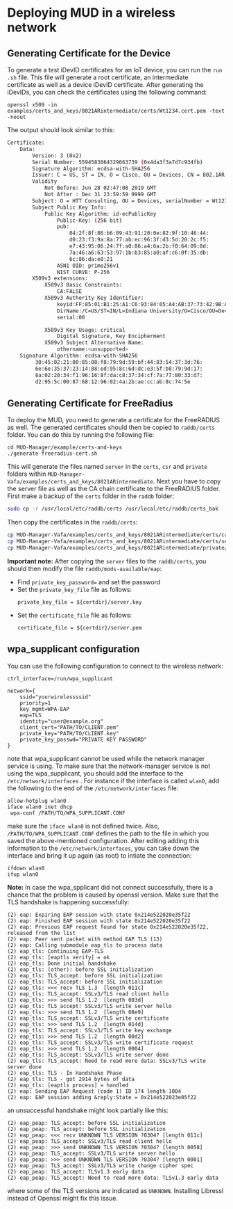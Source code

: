 # Deploying MUD in a wireless network

## Generating Certificate for the Device 

To generate a test iDevID certificates for an IoT device, you can run the `run
.sh` file. This file will generate a root certificate, an intermediate  
certificate as well as a device iDevID certificate. After generating the 
iDevIDs, you can check the certificates using the following command: 

```
openssl x509 -in examples/certs_and_keys/8021ARintermediate/certs/Wt1234.cert.pem -text -noout
```

The output should look similar to this:

```bash
Certificate:
    Data:
        Version: 3 (0x2)
        Serial Number: 5594583064329663739 (0x4da3f3a7d7c934fb)
        Signature Algorithm: ecdsa-with-SHA256
        Issuer: C = US, ST = IN, O = Cisco, OU = Devices, CN = 802.1AR CA
        Validity
            Not Before: Jun 28 02:47:08 2019 GMT
            Not After : Dec 31 23:59:59 9999 GMT
        Subject: O = HTT Consulting, OU = Devices, serialNumber = Wt1234
        Subject Public Key Info:
            Public Key Algorithm: id-ecPublicKey
                Public-Key: (256 bit)
                pub:
                    04:2f:8f:86:b6:09:43:91:20:0e:82:9f:10:46:44:
                    d0:23:f3:9a:8a:77:ab:ec:96:3f:d3:5d:20:2c:f5:
                    e7:43:95:06:24:7f:a0:86:a4:6a:2b:f0:64:09:8d:
                    7a:46:a6:63:53:97:1b:b3:85:a0:af:c6:0f:35:db:
                    6c:86:da:e8:21
                ASN1 OID: prime256v1
                NIST CURVE: P-256
        X509v3 extensions:
            X509v3 Basic Constraints: 
                CA:FALSE
            X509v3 Authority Key Identifier: 
                keyid:FF:85:01:B1:25:A1:C6:93:84:05:A4:AB:37:73:42:9B:A5:CD:F2:25
                DirName:/C=US/ST=IN/L=Indiana University/O=Cisco/OU=Devices/CN=Root CA
                serial:00

            X509v3 Key Usage: critical
                Digital Signature, Key Encipherment
            X509v3 Subject Alternative Name: 
                othername:<unsupported>
    Signature Algorithm: ecdsa-with-SHA256
         30:45:02:21:00:85:08:f8:79:9d:59:bf:44:83:54:37:3d:76:
         6e:6e:35:37:23:14:88:ed:95:8c:6d:dc:e3:5f:b8:79:9d:17:
         8a:02:20:34:f1:96:16:8f:da:c8:37:34:cf:7a:77:80:33:d7:
         d2:95:5c:00:87:68:12:96:02:4a:2b:ae:cc:ab:8c:74:5e
``` 


## Generating Certificate for FreeRadius 

To deploy the MUD, you need to generate a certificate for the FreeRADIUS as 
well. The generated certificates should then be copied to `raddb/certs` 
folder. You can do this by running the following file:

```
cd MUD-Manager/example/certs-and-keys
./generate-freeradius-cert.sh 
```

This will generate the files named `server` in the `certs`, `csr` and 
`private` folders within `MUD-Manager-Vafa/examples/certs_and_keys/8021ARintermediate`. 
Next you have to copy the server file as well as the CA chain certificate to 
the FreeRADIUS folder. First make a backup of the `certs` folder in the 
`raddb` folder: 
```bash
sudo cp -r /usr/local/etc/raddb/certs /usr/local/etc/raddb/certs_bak
```
Then copy the certificates in the `raddb/certs`: 
```bash
cp MUD-Manager-Vafa/examples/certs_and_keys/8021ARintermediate/certs/ca-chain.cert.pem /usr/local/etc/raddb/certs/ca.pem
cp MUD-Manager-Vafa/examples/certs_and_keys/8021ARintermediate/certs/server.cert.pem /usr/local/etc/raddb/certs/server.pem
cp MUD-Manager-Vafa/examples/certs_and_keys/8021ARintermediate/private/server.key.pem /usr/local/etc/raddb/certs/server.key
```



**Important note:** After copying the `server` files to the `raddb/certs`, 
you should then modify the file `raddb/mods-available/eap`:

- Find `private_key_password=` and set the password
- Set the `private_key_file` file as follows: 
    ```
    private_key_file = ${certdir}/server.key
    ```
- Set the `certificate_file` file as follows:
    ```
    certificate_file = ${certdir}/server.pem
    ```

                

## wpa_supplicant configuration

You can use the following configuration to connect to the wireless network: 

```
ctrl_interface=/run/wpa_supplicant

network={
    ssid="yourwirelessssid"
    priority=1
    key_mgmt=WPA-EAP
    eap=TLS
    identity="user@example.org"
    client_cert="PATH/TO/CLIENT.pem"
    private_key="PATH/TO/CLIENT.key"
    private_key_passwd="PRIVATE KEY PASSWORD"
}
```

note that wpa_supplicant cannot be used while the network manager service is 
using. To make sure that the network-manager service is not using the 
wpa_supplicant, you should add the interface to the `/etc/network/interfaces`
. For instance if the interface is called `wlan0`, add the following to the 
end of the `/etc/network/interfaces` file:

```
allow-hotplug wlan0
iface wlan0 inet dhcp 
 wpa-conf /PATH/TO/WPA_SUPPLICANT.CONF
``` 

make sure the `iface wlan0` is not defined twice. Also, 
`/PATH/TO/WPA_SUPPLICANT.CONF` defines the path to the file in which you 
saved the above-mentioned configuration. After editing adding this 
information to the `/etc/network/interfaces`, you can take down the interface
 and bring it up again (as root) to intiate the connection: 
 
 ```
ifdown wlan0
ifup wlan0
```

**Note:** In case the wpa_spplicant did not connect successfully, there is a 
chance that the problem is caused by openssl version. Make sure that the TLS 
handshake is happening successfully: 

```
(2) eap: Expiring EAP session with state 0x214e522020e35f22
(2) eap: Finished EAP session with state 0x214e522020e35f22
(2) eap: Previous EAP request found for state 0x214e522020e35f22, released from the list
(2) eap: Peer sent packet with method EAP TLS (13)
(2) eap: Calling submodule eap_tls to process data
(2) eap_tls: Continuing EAP-TLS
(2) eap_tls: [eaptls verify] = ok
(2) eap_tls: Done initial handshake
(2) eap_tls: (other): before SSL initialization
(2) eap_tls: TLS_accept: before SSL initialization
(2) eap_tls: TLS_accept: before SSL initialization
(2) eap_tls: <<< recv TLS 1.3  [length 011c] 
(2) eap_tls: TLS_accept: SSLv3/TLS read client hello
(2) eap_tls: >>> send TLS 1.2  [length 003d] 
(2) eap_tls: TLS_accept: SSLv3/TLS write server hello
(2) eap_tls: >>> send TLS 1.2  [length 08e9] 
(2) eap_tls: TLS_accept: SSLv3/TLS write certificate
(2) eap_tls: >>> send TLS 1.2  [length 014d] 
(2) eap_tls: TLS_accept: SSLv3/TLS write key exchange
(2) eap_tls: >>> send TLS 1.2  [length 00d2] 
(2) eap_tls: TLS_accept: SSLv3/TLS write certificate request
(2) eap_tls: >>> send TLS 1.2  [length 0004] 
(2) eap_tls: TLS_accept: SSLv3/TLS write server done
(2) eap_tls: TLS_accept: Need to read more data: SSLv3/TLS write server done
(2) eap_tls: TLS - In Handshake Phase
(2) eap_tls: TLS - got 2914 bytes of data
(2) eap_tls: [eaptls process] = handled
(2) eap: Sending EAP Request (code 1) ID 174 length 1004
(2) eap: EAP session adding &reply:State = 0x214e522023e05f22
```  

an unsuccessful handshake might look partially like this: 

```
(2) eap_peap: TLS_accept: before SSL initialization
(2) eap_peap: TLS_accept: before SSL initialization
(2) eap_peap: <<< recv UNKNOWN TLS VERSION ?0304? [length 011c] 
(2) eap_peap: TLS_accept: SSLv3/TLS read client hello
(2) eap_peap: >>> send UNKNOWN TLS VERSION ?0304? [length 0058] 
(2) eap_peap: TLS_accept: SSLv3/TLS write server hello
(2) eap_peap: >>> send UNKNOWN TLS VERSION ?0304? [length 0001] 
(2) eap_peap: TLS_accept: SSLv3/TLS write change cipher spec
(2) eap_peap: TLS_accept: TLSv1.3 early data
(2) eap_peap: TLS_accept: Need to read more data: TLSv1.3 early data
```

where some of the TLS versions are indicated as `UNKNOWN`. Installing 
Libressl instead of Openssl might fix this issue. 
